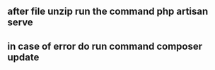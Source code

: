 ## after file unzip run the command php artisan serve

## in case of error do run command composer update
